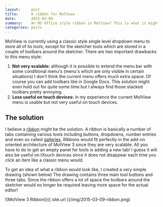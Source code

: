 ```yaml
---
layout:     post
title:      A ribbon for MolView
date:       2015-03-09
summary:    An MS Office style ribbon in MolView? This is what it might look like!
categories: posts
---
```


MolView is currently using a classic style single level dropdown menu to store
all of its tools, except for the sketcher tools which are stored in a couple of
toolbars around the sketcher. There are two important drawbacks to this menu
style:

1. **Not very scalable:** although it is possible to extend the menu bar with some
    conditional menu's (menu's which are only visible in certain situations) I
    don't think the current menu offers much extra space. Of course you can add
    toolbars like in Google Docs. This solution might even hold out for quite
    some time but I always find those stacked toolbars pretty annoying.
2. **Less useful on touch devices:** in my experience the current MolView menu is
    usable but not very useful on touch devices.

The solution
------------
I believe a [ribbon](http://en.wikipedia.org/wiki/Ribbon_(computing)) might be
the solution. A ribbon is basically a number of tabs containing various tools
including buttons, dropdowns, number entries and even so called
[galleries](https://msdn.microsoft.com/en-us/library/windows/desktop/dd940501%28v=vs.85%29.aspx).
Ribbons would fit perfectly in the add-on oriented architecture of MolView 3 since
they are very scalable. All you have to do to get an empty panel for tools is
adding a new tab! I guess it will also be useful on tXouch devices since it does
not disappear each time you click an item like a classic menu would.

To get an idea of what a ribbon would look like, I created a very simple drawing
(shown below) The drawing contains three main tool buttons and three tabs. Since
the ribbon offers a lot of space the toolbars around the sketcher would no longer
be required leaving more space for the actual editor!

![MolView 3 Ribbon]({{ site.url }}/img/2015-03-09-ribbon.png)
